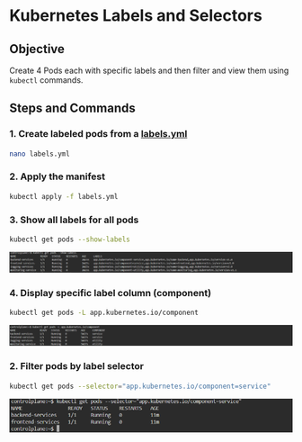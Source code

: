 # Kubernetes Labels and Selectors

## Objective

Create 4 Pods each with specific labels and then filter and view them using `kubectl` commands.

## Steps and Commands
### 1. Create labeled pods from a [labels.yml](./labels.yml)
```bash
nano labels.yml
```
### 2. Apply the manifest

```bash
kubectl apply -f labels.yml
```
### 3. Show all labels for all pods

```bash
kubectl get pods --show-labels
```
![Logs Result](lab.png)
### 4. Display specific label column (component)
```bash
kubectl get pods -L app.kubernetes.io/component
```
![Logs Result](comp.png)
### 2. Filter pods by label selector
```bash
kubectl get pods --selector="app.kubernetes.io/component=service"
```
![Logs Result](selector.png)
